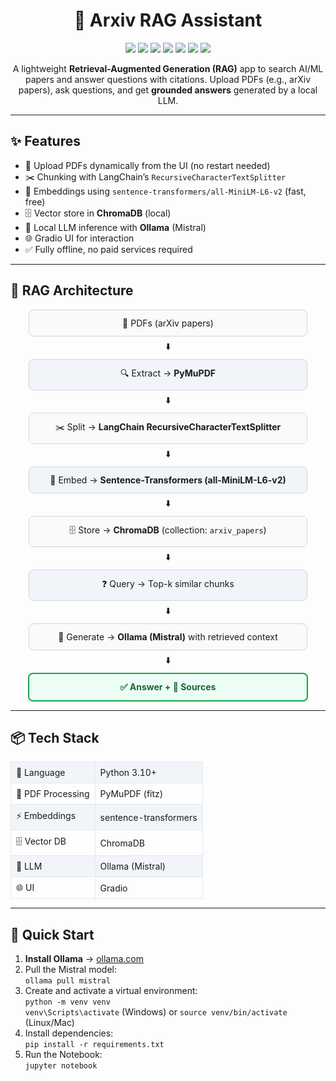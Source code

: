 <h1 align="center">🤖 Arxiv RAG Assistant</h1>

<p align="center">
  <img src="https://img.shields.io/badge/Python-3.10%2B-3776AB?logo=python&logoColor=white" />
  <img src="https://img.shields.io/badge/License-MIT-green.svg" />
  <img src="https://img.shields.io/badge/Status-Active-blue" />
  <img src="https://img.shields.io/badge/UI-Gradio-black?logo=gradio" />
  <img src="https://img.shields.io/badge/Vector%20DB-ChromaDB-0f9d58" />
  <img src="https://img.shields.io/badge/Embeddings-all--MiniLM--L6--v2-ff69b4" />
  <img src="https://img.shields.io/badge/LLM-Ollama%20Mistral-000000" />
</p>

<p align="center">
  A lightweight <b>Retrieval-Augmented Generation (RAG)</b> app to search AI/ML papers and answer questions with citations.  
  Upload PDFs (e.g., arXiv papers), ask questions, and get <b>grounded answers</b> generated by a local LLM.
</p>

<hr/>

<h2>✨ Features</h2>
<ul>
  <li>📄 Upload PDFs dynamically from the UI (no restart needed)</li>
  <li>✂️ Chunking with LangChain’s <code>RecursiveCharacterTextSplitter</code></li>
  <li>🔗 Embeddings using <code>sentence-transformers/all-MiniLM-L6-v2</code> (fast, free)</li>
  <li>🗄️ Vector store in <b>ChromaDB</b> (local)</li>
  <li>🤖 Local LLM inference with <b>Ollama</b> (Mistral)</li>
  <li>🌐 Gradio UI for interaction</li>
  <li>✅ Fully offline, no paid services required</li>
</ul>

<hr/>

<h2>🧱 RAG Architecture</h2>
<div style="display:flex; flex-direction:column; align-items:center; font-family:Inter, system-ui, sans-serif; font-size:14px;">

  <div style="padding:12px 20px; border:1px solid #d1d5db; border-radius:8px; background:#f9fafb; width:80%; text-align:center;">
    📄 PDFs (arXiv papers)
  </div>
  <div style="margin:6px 0;">⬇️</div>

  <div style="padding:12px 20px; border:1px solid #d1d5db; border-radius:8px; background:#f1f5f9; width:80%; text-align:center;">
    🔍 Extract → <b>PyMuPDF</b>
  </div>
  <div style="margin:6px 0;">⬇️</div>

  <div style="padding:12px 20px; border:1px solid #d1d5db; border-radius:8px; background:#f9fafb; width:80%; text-align:center;">
    ✂️ Split → <b>LangChain RecursiveCharacterTextSplitter</b>
  </div>
  <div style="margin:6px 0;">⬇️</div>

  <div style="padding:12px 20px; border:1px solid #d1d5db; border-radius:8px; background:#f1f5f9; width:80%; text-align:center;">
    🔗 Embed → <b>Sentence-Transformers (all-MiniLM-L6-v2)</b>
  </div>
  <div style="margin:6px 0;">⬇️</div>

  <div style="padding:12px 20px; border:1px solid #d1d5db; border-radius:8px; background:#f9fafb; width:80%; text-align:center;">
    🗄️ Store → <b>ChromaDB</b> (collection: <code>arxiv_papers</code>)
  </div>
  <div style="margin:6px 0;">⬇️</div>

  <div style="padding:12px 20px; border:1px solid #d1d5db; border-radius:8px; background:#f1f5f9; width:80%; text-align:center;">
    ❓ Query → Top-k similar chunks
  </div>
  <div style="margin:6px 0;">⬇️</div>

  <div style="padding:12px 20px; border:1px solid #d1d5db; border-radius:8px; background:#f9fafb; width:80%; text-align:center;">
    🤖 Generate → <b>Ollama (Mistral)</b> with retrieved context
  </div>
  <div style="margin:6px 0;">⬇️</div>

  <div style="padding:12px 20px; border:2px solid #16a34a; border-radius:8px; background:#ecfdf5; width:80%; text-align:center; font-weight:bold; color:#166534;">
    ✅ Answer + 📄 Sources
  </div>
</div>

<hr/>

<h2>📦 Tech Stack</h2>
<table style="width:100%; border-collapse:collapse; font-family:Inter, system-ui, sans-serif; font-size:14px;">
  <tr style="background:#f1f5f9;">
    <td style="padding:8px; border:1px solid #e5e7eb;">📜 Language</td>
    <td style="padding:8px; border:1px solid #e5e7eb;">Python 3.10+</td>
  </tr>
  <tr>
    <td style="padding:8px; border:1px solid #e5e7eb;">📄 PDF Processing</td>
    <td style="padding:8px; border:1px solid #e5e7eb;">PyMuPDF (fitz)</td>
  </tr>
  <tr style="background:#f1f5f9;">
    <td style="padding:8px; border:1px solid #e5e7eb;">⚡ Embeddings</td>
    <td style="padding:8px; border:1px solid #e5e7eb;">sentence-transformers</td>
  </tr>
  <tr>
    <td style="padding:8px; border:1px solid #e5e7eb;">🗄️ Vector DB</td>
    <td style="padding:8px; border:1px solid #e5e7eb;">ChromaDB</td>
  </tr>
  <tr style="background:#f1f5f9;">
    <td style="padding:8px; border:1px solid #e5e7eb;">🤖 LLM</td>
    <td style="padding:8px; border:1px solid #e5e7eb;">Ollama (Mistral)</td>
  </tr>
  <tr>
    <td style="padding:8px; border:1px solid #e5e7eb;">🌐 UI</td>
    <td style="padding:8px; border:1px solid #e5e7eb;">Gradio</td>
  </tr>
</table>


<hr/>

<h2>🚀 Quick Start</h2>
<ol>
  <li><b>Install Ollama</b> → <a href="https://ollama.com">ollama.com</a></li>
  <li>Pull the Mistral model:<br/>
    <code>ollama pull mistral</code>
  </li>
  <li>Create and activate a virtual environment:<br/>
    <code>python -m venv venv</code><br/>
    <code>venv\Scripts\activate</code> (Windows) or <code>source venv/bin/activate</code> (Linux/Mac)
  </li>
  <li>Install dependencies:<br/>
    <code>pip install -r requirements.txt</code>
  </li>
  <li>Run the Notebook:<br/>
    <code>jupyter notebook</code>
  </li>
</ol>
